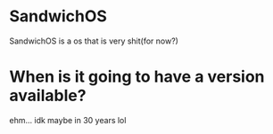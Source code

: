 # SandwichOS
SandwichOS is a os that is very shit(for now?)

# When is it going to have a version available?
ehm... idk maybe in 30 years lol
